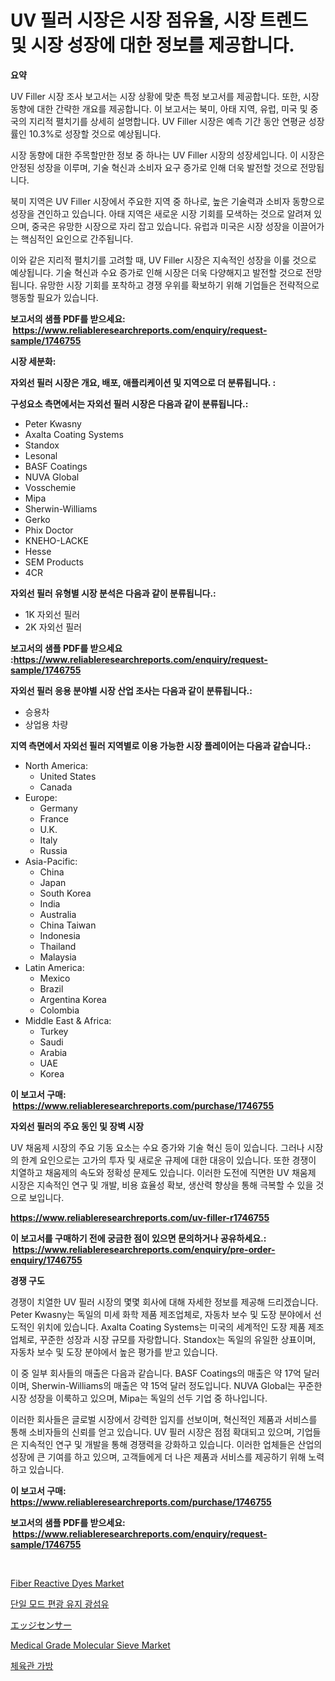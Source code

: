 <p><h1>UV 필러 시장은 시장 점유율, 시장 트렌드 및 시장 성장에 대한 정보를 제공합니다.</h1></p><p><strong>요약</strong></p>
<p><p>UV Filler 시장 조사 보고서는 시장 상황에 맞춘 특정 보고서를 제공합니다. 또한, 시장 동향에 대한 간략한 개요를 제공합니다. 이 보고서는 북미, 아태 지역, 유럽, 미국 및 중국의 지리적 펼치기를 상세히 설명합니다. UV Filler 시장은 예측 기간 동안 연평균 성장률인 10.3%로 성장할 것으로 예상됩니다.</p><p>시장 동향에 대한 주목할만한 정보 중 하나는 UV Filler 시장의 성장세입니다. 이 시장은 안정된 성장을 이루며, 기술 혁신과 소비자 요구 증가로 인해 더욱 발전할 것으로 전망됩니다.</p><p>북미 지역은 UV Filler 시장에서 주요한 지역 중 하나로, 높은 기술력과 소비자 동향으로 성장을 견인하고 있습니다. 아태 지역은 새로운 시장 기회를 모색하는 것으로 알려져 있으며, 중국은 유망한 시장으로 자리 잡고 있습니다. 유럽과 미국은 시장 성장을 이끌어가는 핵심적인 요인으로 간주됩니다.</p><p>이와 같은 지리적 펼치기를 고려할 때, UV Filler 시장은 지속적인 성장을 이룰 것으로 예상됩니다. 기술 혁신과 수요 증가로 인해 시장은 더욱 다양해지고 발전할 것으로 전망됩니다. 유망한 시장 기회를 포착하고 경쟁 우위를 확보하기 위해 기업들은 전략적으로 행동할 필요가 있습니다.</p></p>
<p><strong>보고서의 샘플 PDF를 받으세요: &nbsp;<a href="https://www.reliableresearchreports.com/enquiry/request-sample/1746755">https://www.reliableresearchreports.com/enquiry/request-sample/1746755</a></strong></p>
<p><strong>시장 세분화:</strong></p>
<p><strong> 자외선 필러 시장은 개요, 배포, 애플리케이션 및 지역으로 더 분류됩니다. :</strong></p>
<p><strong>구성요소 측면에서는 자외선 필러 시장은 다음과 같이 분류됩니다.:</strong></p>
<p><ul><li>Peter Kwasny</li><li>Axalta Coating Systems</li><li>Standox</li><li>Lesonal</li><li>BASF Coatings</li><li>NUVA Global</li><li>Vosschemie</li><li>Mipa</li><li>Sherwin-Williams</li><li>Gerko</li><li>Phix Doctor</li><li>KNEHO-LACKE</li><li>Hesse</li><li>SEM Products</li><li>4CR</li></ul></p>
<p><strong> 자외선 필러 유형별 시장 분석은 다음과 같이 분류됩니다.:</strong></p>
<p><ul><li>1K 자외선 필러</li><li>2K 자외선 필러</li></ul></p>
<p><strong>보고서의 샘플 PDF를 받으세요 :<a href="https://www.reliableresearchreports.com/enquiry/request-sample/1746755">https://www.reliableresearchreports.com/enquiry/request-sample/1746755</a></strong></p>
<p><strong> 자외선 필러 응용 분야별 시장 산업 조사는 다음과 같이 분류됩니다.:</strong></p>
<p><ul><li>승용차</li><li>상업용 차량</li></ul></p>
<p><strong>지역 측면에서 자외선 필러 지역별로 이용 가능한 시장 플레이어는 다음과 같습니다.:</strong></p>
<p><ul>
    <li>
        North America:
        <ul>
            <li>United States</li>
            <li>Canada</li>
        </ul>
    </li>
    <li>
        Europe:
        <ul>
            <li>Germany</li>
            <li>France</li>
            <li>U.K.</li>
            <li>Italy</li>
            <li>Russia</li>
        </ul>
    </li>
    <li>
        Asia-Pacific:
        <ul>
            <li>China</li>
            <li>Japan</li>
            <li>South Korea</li>
            <li>India</li>
            <li>Australia</li>
            <li>China Taiwan</li>
            <li>Indonesia</li>
            <li>Thailand</li>
            <li>Malaysia</li>
        </ul>
    </li>
    <li>
        Latin America:
        <ul>
            <li>Mexico</li>
            <li>Brazil</li>
            <li>Argentina Korea</li>
            <li>Colombia</li>
        </ul>
    </li>
    <li>
        Middle East & Africa:
        <ul>
            <li>Turkey</li>
            <li>Saudi</li>
            <li>Arabia</li>
            <li>UAE</li>
            <li>Korea</li>
        </ul>
    </li>
    </ul></p>
<p><strong>이 보고서 구매: &nbsp;<a href="https://www.reliableresearchreports.com/purchase/1746755">https://www.reliableresearchreports.com/purchase/1746755</a></strong></p>
<p><strong>자외선 필러의 주요 동인 및 장벽 시장</strong></p>
<p><p>UV 채움제 시장의 주요 기동 요소는 수요 증가와 기술 혁신 등이 있습니다. 그러나 시장의 한계 요인으로는 고가의 투자 및 새로운 규제에 대한 대응이 있습니다. 또한 경쟁이 치열하고 채움제의 속도와 정확성 문제도 있습니다. 이러한 도전에 직면한 UV 채움제 시장은 지속적인 연구 및 개발, 비용 효율성 확보, 생산력 향상을 통해 극복할 수 있을 것으로 보입니다.</p></p>
<p><strong><a href="https://www.reliableresearchreports.com/uv-filler-r1746755">https://www.reliableresearchreports.com/uv-filler-r1746755</a></strong></p>
<p><strong>이 보고서를 구매하기 전에 궁금한 점이 있으면 문의하거나 공유하세요.: &nbsp;<a href="https://www.reliableresearchreports.com/enquiry/pre-order-enquiry/1746755">https://www.reliableresearchreports.com/enquiry/pre-order-enquiry/1746755</a></strong></p>
<p><strong>경쟁 구도</strong></p>
<p><p>경쟁이 치열한 UV 필러 시장의 몇몇 회사에 대해 자세한 정보를 제공해 드리겠습니다. Peter Kwasny는 독일의 미세 화학 제품 제조업체로, 자동차 보수 및 도장 분야에서 선도적인 위치에 있습니다. Axalta Coating Systems는 미국의 세계적인 도장 제품 제조업체로, 꾸준한 성장과 시장 규모를 자랑합니다. Standox는 독일의 유일한 상표이며, 자동차 보수 및 도장 분야에서 높은 평가를 받고 있습니다.</p><p>이 중 일부 회사들의 매출은 다음과 같습니다. BASF Coatings의 매출은 약 17억 달러이며, Sherwin-Williams의 매출은 약 15억 달러 정도입니다. NUVA Global는 꾸준한 시장 성장을 이룩하고 있으며, Mipa는 독일의 선두 기업 중 하나입니다. </p><p>이러한 회사들은 글로벌 시장에서 강력한 입지를 선보이며, 혁신적인 제품과 서비스를 통해 소비자들의 신뢰를 얻고 있습니다. UV 필러 시장은 점점 확대되고 있으며, 기업들은 지속적인 연구 및 개발을 통해 경쟁력을 강화하고 있습니다. 이러한 업체들은 산업의 성장에 큰 기여를 하고 있으며, 고객들에게 더 나은 제품과 서비스를 제공하기 위해 노력하고 있습니다.</p></p>
<p><strong>이 보고서 구매: &nbsp; <a href="https://www.reliableresearchreports.com/purchase/1746755">https://www.reliableresearchreports.com/purchase/1746755</a></strong></p>
<p><strong>보고서의 샘플 PDF를 받으세요: &nbsp;<a href="https://www.reliableresearchreports.com/enquiry/request-sample/1746755">https://www.reliableresearchreports.com/enquiry/request-sample/1746755</a></strong><strong></strong></p>
<p>&nbsp;</p>
<p><p><a href="https://issuu.com/reportprime-2/docs/fiber-reactive-dyes-market-size-2030.pptx">Fiber Reactive Dyes Market</a></p><p><a href="https://github.com/bunxhcci35271755/Market-Research-Report-List-1/blob/main/626659724929.md">단일 모드 편광 유지 광섬유</a></p><p><a href="https://medium.com/@oliveyew35/%E3%82%A8%E3%83%83%E3%82%B8%E3%82%BB%E3%83%B3%E3%82%B5%E3%83%BC%E5%B8%82%E5%A0%B4%E3%83%AC%E3%83%9D%E3%83%BC%E3%83%88%E3%81%AF-%E3%81%93%E3%81%AE%E5%B8%82%E5%A0%B4%E3%81%AE%E6%9C%80%E6%96%B0%E3%81%AE%E3%83%88%E3%83%AC%E3%83%B3%E3%83%89%E3%81%A8%E6%88%90%E9%95%B7%E6%A9%9F%E4%BC%9A%E3%82%92%E6%98%8E%E3%82%89%E3%81%8B%E3%81%AB%E3%81%97%E3%81%A6%E3%81%84%E3%81%BE%E3%81%99-1b8993e33f17">エッジセンサー</a></p><p><a href="https://www.linkedin.com/pulse/medical-grade-molecular-sieve-market-size-share-global-analysis-uydbc?trackingId=9aSZOOJG0nDr842Y3jTPWQ%3D%3D">Medical Grade Molecular Sieve Market</a></p><p><a href="https://medium.com/@koreycrooks2022/%ED%94%BC%ED%8A%B8%EB%8B%88%EC%8A%A4-%EA%B0%80%EB%B0%A9-%EC%8B%9C%EC%9E%A5-%EB%B6%84%EC%84%9D-%EA%B8%80%EB%A1%9C%EB%B2%8C-%EC%82%B0%EC%97%85-%EC%A0%84%EB%A7%9D-%EB%B0%8F-%EC%98%88%EC%B8%A1-2024%EB%85%84%EB%B6%80%ED%84%B0-2031%EB%85%84-0a005d4cb586">체육관 가방</a></p></p>